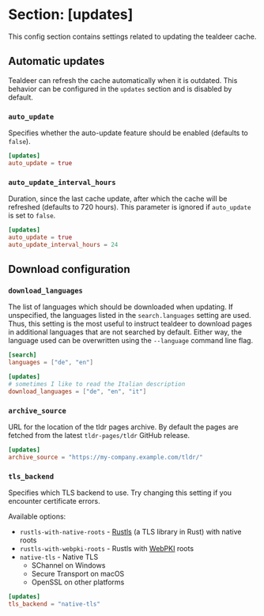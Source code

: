 # Section: \[updates\]

This config section contains settings related to updating the tealdeer cache.

## Automatic updates

Tealdeer can refresh the cache automatically when it is outdated. This
behavior can be configured in the `updates` section and is disabled by
default.

### `auto_update`

Specifies whether the auto-update feature should be enabled (defaults to
`false`).

```toml
[updates]
auto_update = true
```

### `auto_update_interval_hours`

Duration, since the last cache update, after which the cache will be
refreshed (defaults to 720 hours). This parameter is ignored if `auto_update`
is set to `false`.

```toml
[updates]
auto_update = true
auto_update_interval_hours = 24
```

## Download configuration

### `download_languages`

The list of languages which should be downloaded when updating.
If unspecified, the languages listed in the `search.languages` setting are used.
Thus, this setting is the most useful to instruct tealdeer to download pages in additional languages that are not searched by default.
Either way, the language used can be overwritten using the `--language` command line flag.

```toml
[search]
languages = ["de", "en"]

[updates]
# sometimes I like to read the Italian description
download_languages = ["de", "en", "it"]
```

### `archive_source`

URL for the location of the tldr pages archive. By default the pages are
fetched from the latest `tldr-pages/tldr` GitHub release.

```toml
[updates]
archive_source = "https://my-company.example.com/tldr/"
```

### `tls_backend`

Specifies which TLS backend to use. Try changing this setting if you encounter certificate errors.

Available options:
- `rustls-with-native-roots` - [Rustls][rustls] (a TLS library in Rust) with native roots
- `rustls-with-webpki-roots` - Rustls with [WebPKI][rustls-webpki] roots
- `native-tls` - Native TLS
  - SChannel on Windows
  - Secure Transport on macOS
  - OpenSSL on other platforms

```toml
[updates]
tls_backend = "native-tls"
```

[rustls]: https://github.com/rustls/rustls
[rustls-webpki]: https://github.com/rustls/webpki
